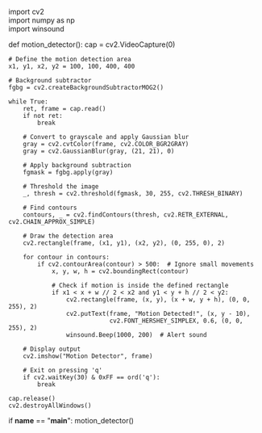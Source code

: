 import cv2  
import numpy as np  
import winsound  

def motion_detector():
    cap = cv2.VideoCapture(0)

    # Define the motion detection area
    x1, y1, x2, y2 = 100, 100, 400, 400  

    # Background subtractor
    fgbg = cv2.createBackgroundSubtractorMOG2()

    while True:
        ret, frame = cap.read()
        if not ret:
            break

        # Convert to grayscale and apply Gaussian blur
        gray = cv2.cvtColor(frame, cv2.COLOR_BGR2GRAY)
        gray = cv2.GaussianBlur(gray, (21, 21), 0)

        # Apply background subtraction
        fgmask = fgbg.apply(gray)

        # Threshold the image
        _, thresh = cv2.threshold(fgmask, 30, 255, cv2.THRESH_BINARY)

        # Find contours
        contours, _ = cv2.findContours(thresh, cv2.RETR_EXTERNAL, cv2.CHAIN_APPROX_SIMPLE)

        # Draw the detection area
        cv2.rectangle(frame, (x1, y1), (x2, y2), (0, 255, 0), 2)

        for contour in contours:
            if cv2.contourArea(contour) > 500:  # Ignore small movements
                x, y, w, h = cv2.boundingRect(contour)

                # Check if motion is inside the defined rectangle
                if x1 < x + w // 2 < x2 and y1 < y + h // 2 < y2:
                    cv2.rectangle(frame, (x, y), (x + w, y + h), (0, 0, 255), 2)
                    cv2.putText(frame, "Motion Detected!", (x, y - 10),
                                cv2.FONT_HERSHEY_SIMPLEX, 0.6, (0, 0, 255), 2)
                    winsound.Beep(1000, 200)  # Alert sound

        # Display output
        cv2.imshow("Motion Detector", frame)

        # Exit on pressing 'q'
        if cv2.waitKey(30) & 0xFF == ord('q'):
            break

    cap.release()
    cv2.destroyAllWindows()
    
if __name__ == "__main__":
    motion_detector()
